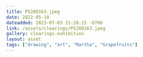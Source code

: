 ```yaml
---
title: P5280163.jpeg
date: 2022-05-10
dateadded: 2023-07-03 21:28:15 -0700
link: /assets/clearings/P5280163.jpeg
gallery: clearings-exhibition
layout: asset
tags: ["drawing", "art", "Martha", "Grapefruits"]
--- 
```


